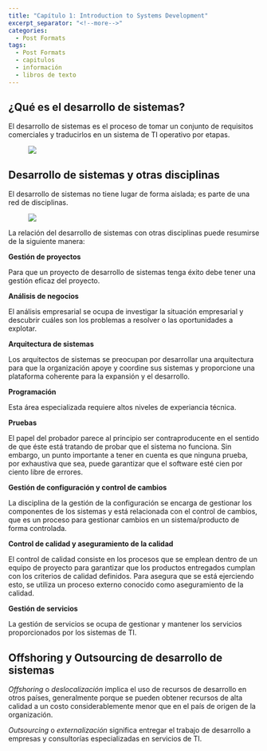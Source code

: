 ```yaml
---
title: "Capítulo 1: Introduction to Systems Development"
excerpt_separator: "<!--more-->"
categories:
  - Post Formats
tags:
  - Post Formats
  - capitulos
  - información
  - libros de texto
---
```


## ¿Qué es el desarrollo de sistemas?

El desarrollo de sistemas es el proceso de tomar un conjunto de requisitos comerciales y traducirlos en un sistema de TI operativo por etapas.

<figure>
	<img src="https://learning-oreilly-com.accedys2.bbtk.ull.es/api/v2/epubs/urn:orm:book:9781780172453/files/images/figure1.1.jpg">
</figure>

## Desarrollo de sistemas y otras disciplinas

El desarrollo de sistemas no tiene lugar de forma aislada; es parte de una red de disciplinas.

<figure>
  <img src="https://learning-oreilly-com.accedys2.bbtk.ull.es/api/v2/epubs/urn:orm:book:9781780172453/files/images/figure1.2.jpg">
</figure>

La relación del desarrollo de sistemas con otras disciplinas puede resumirse de la siguiente manera:

**Gestión de proyectos**

Para que un proyecto de desarrollo de sistemas tenga éxito debe tener una gestión eficaz del proyecto.

**Análisis de negocios**

El análisis empresarial se ocupa de investigar la situación empresarial y descubrir cuáles son los problemas a resolver o las oportunidades a explotar.

**Arquitectura de sistemas**

Los arquitectos de sistemas se preocupan por desarrollar una arquitectura para que la organización apoye y coordine sus sistemas y proporcione una plataforma coherente para la expansión y el desarrollo.

**Programación**

Esta área especializada requiere altos niveles de experiancia técnica.

**Pruebas**

El papel del probador parece al principio ser contraproducente en el sentido de que éste está tratando de probar que el sistema no funciona. Sin embargo, un punto importante a tener en cuenta es que ninguna prueba, por exhaustiva que sea, puede garantizar que el software esté cien por ciento libre de errores.

**Gestión de configuración y control de cambios**

La disciplina de la gestión de la configuración se encarga de gestionar los componentes de los sistemas y está relacionada con el control de cambios, que es un proceso para gestionar cambios en un sistema/producto de forma controlada.

**Control de calidad y aseguramiento de la calidad**

El control de calidad consiste en los procesos que se emplean dentro de un equipo de proyecto para garantizar que los productos entregados cumplan con los criterios de calidad definidos. Para asegura que se está ejerciendo esto, se utiliza un proceso externo conocido como aseguramiento de la calidad.

**Gestión de servicios**

La gestión de servicios se ocupa de gestionar y mantener los servicios proporcionados por los sistemas de TI.

## Offshoring y Outsourcing de desarrollo de sistemas

*Offshoring* o *deslocalización* implica el uso de recursos de desarrollo en otros países, generalmente porque se pueden obtener recursos de alta calidad a un costo considerablemente menor que en el país de origen de la organización.

*Outsourcing* o *externalización* significa entregar el trabajo de desarrollo a empresas y consultorías especializadas en servicios de TI.